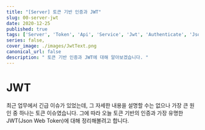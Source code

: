 ```yaml
---
title: "[Server] 토큰 기반 인증과 JWT"
slug: 00-server-jwt
date: 2020-12-25
published: true
tags: ['Server', 'Token', 'Api', 'Service', 'Jwt', 'Authenticate', 'Json Web Token']
series: false,
cover_image: ./images/JwtText.png
canonical_url: false
description: " 토큰 기반 인증과 JWT에 대해 알아보겠습니다. "
---
```


# JWT

최근 업무에서 긴급 이슈가 있었는데, 그 자세한 내용을 설명할 수는 없으나 가장 큰 원인 중 하나는 토큰 이슈였습니다. 그에 따라 오늘 토큰 기반의 인증과 가장 유명한 JWT(Json Web Token)에 대해 정리해볼려고 합니다.

